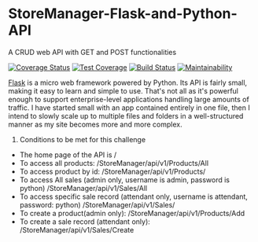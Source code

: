 # StoreManager-Flask-and-Python-API
A CRUD web API with GET and POST functionalities 

[![Coverage Status](https://coveralls.io/repos/github/bearded7/StoreManager-Flask-and-Python-API/badge.svg?branch=develop)](https://coveralls.io/github/bearded7/StoreManager-Flask-and-Python-API?branch=develop)
[![Test Coverage](https://api.codeclimate.com/v1/badges/a99a88d28ad37a79dbf6/test_coverage)](https://codeclimate.com/github/codeclimate/codeclimate/test_coverage)
[![Build Status](https://travis-ci.org/bearded7/StoreManager-Flask-and-Python-API.svg?branch=develop)](https://travis-ci.org/bearded7/StoreManager-Flask-and-Python-API?branch=develop)
[![Maintainability](https://api.codeclimate.com/v1/badges/de3d25a8dafaada7833c/maintainability)](https://codeclimate.com/github/bearded7/StoreManager-Flask-and-Python-API/maintainability)




[Flask](http://flask.pocoo.org/) is a micro web framework powered by Python. Its API is fairly small, making it easy to learn and simple to use. That's not all as it's powerful enough to support enterprise-level applications handling large amounts of traffic. I have started small with an app contained entirely in one file, then I intend to slowly scale up to multiple files and folders in a well-structured manner as my site becomes more and more complex.


1. Conditions to be met for this challenge

- The home page of the API is /
- To access all products: /StoreManager/api/v1/Products/All
- To access product by id: /StoreManager/api/v1/Products/<productId>
- To access All sales (admin only, username is admin, password is python) /StoreManager/api/v1/Sales/All
- To access specific sale record (attendant only, username is attendant, password: python) /StoreManager/api/v1/Sales/<salesId>
- To create a product(admin only): /StoreManager/api/v1/Products/Add
- To create a sale record (attendant only): /StoreManager/api/v1/Sales/Create